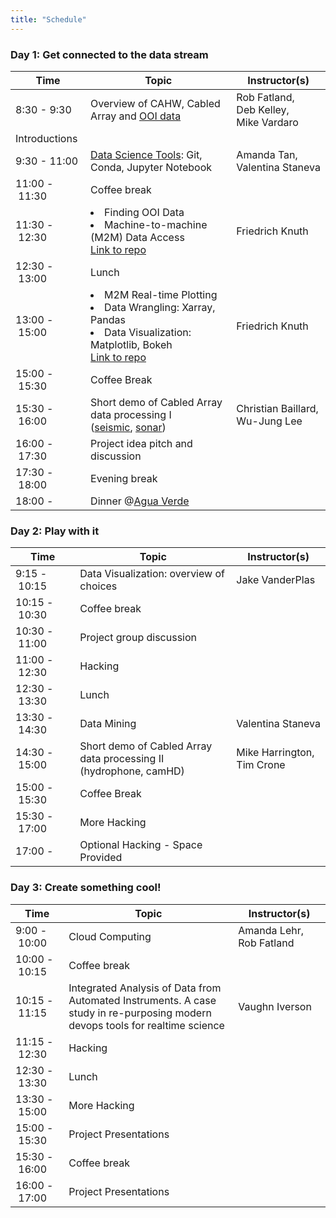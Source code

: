 ```yaml
---
title: "Schedule"
---
```



### Day 1: Get connected to the data stream
Time         | Topic                                            | Instructor(s)
------------ | ------------------------------------------------ | -----------------------
8:30&nbsp;-&nbsp;9:30    | Overview of CAHW, Cabled Array and [OOI data](https://github.com/leewujung/cahw2018_tutorials/tree/master/day1_Vardaro_OOI_Introduction_Slides_2018.pdf)      | Rob&nbsp;Fatland, <br />Deb&nbsp;Kelley, <br/>Mike&nbsp;Vardaro
  | Introductions  |
9:30&nbsp;-&nbsp;11:00   | [Data Science Tools](https://github.com/leewujung/cahw2018_tutorials/tree/master/day1_DataScienceTools.md): Git, Conda, Jupyter Notebook | Amanda&nbsp;Tan, <br />Valentina&nbsp;Staneva
11:00&nbsp;-&nbsp;11:30  | Coffee break                                     |
11:30&nbsp;-&nbsp;12:30  | <li>Finding OOI Data</li>  <li>Machine-to-machine (M2M) Data Access</li>[Link to repo](https://github.com/leewujung/cahw2018_tutorials/tree/master/day1_ooi_m2m_demo) | Friedrich&nbsp;Knuth
12:30&nbsp;-&nbsp;13:00  | Lunch                                            |
13:00&nbsp;-&nbsp;15:00  | <li>M2M Real-time Plotting</li><li>Data Wrangling: Xarray, Pandas</li><li>Data Visualization: Matplotlib, Bokeh</li>[Link to repo](https://github.com/leewujung/cahw2018_tutorials/tree/master/day1_ooi_m2m_demo) | Friedrich&nbsp;Knuth
15:00&nbsp;-&nbsp;15:30  | Coffee Break                                     |
15:30&nbsp;-&nbsp;16:00  | Short demo of Cabled Array data processing I <br /> ([seismic](https://github.com/leewujung/cahw2018_tutorials/tree/master/day1_seismic_demo), [sonar](https://github.com/leewujung/cahw2018_tutorials/tree/master/day1_sonar_demo))     | Christian Baillard, <br />Wu-Jung&nbsp;Lee
16:00&nbsp;-&nbsp;17:30  | Project idea pitch and discussion                |
17:30&nbsp;-&nbsp;18:00  | Evening break                                    |
18:00&nbsp;-       | Dinner @[Agua Verde](https://goo.gl/maps/tc5dCvbUdER2) |

### Day 2: Play with it
Time         | Topic                                            | Instructor(s)
------------ | ------------------------------------------------ | -----------------------
9:15&nbsp;-&nbsp;10:15   | Data Visualization: overview of choices          | Jake&nbsp;VanderPlas
10:15&nbsp;-&nbsp;10:30  | Coffee break                                     |
10:30&nbsp;-&nbsp;11:00  | Project group discussion                         |
11:00&nbsp;-&nbsp;12:30  | Hacking                                          |
12:30&nbsp;-&nbsp;13:30  | Lunch                                            |
13:30&nbsp;-&nbsp;14:30  | Data Mining                                      | Valentina&nbsp;Staneva
14:30&nbsp;-&nbsp;15:00  | Short demo of Cabled Array data processing II <br /> (hydrophone, camHD)  | Mike&nbsp;Harrington, <br />Tim&nbsp;Crone
15:00&nbsp;-&nbsp;15:30  | Coffee Break                                     |
15:30&nbsp;-&nbsp;17:00  | More Hacking                                     |
17:00&nbsp;-       | Optional Hacking - Space Provided                |

### Day 3: Create something cool!
Time         | Topic                                            | Instructor(s)
------------ | ------------------------------------------------ | -----------------------
9:00&nbsp;-&nbsp;10:00   | Cloud Computing                                  | Amanda&nbsp;Lehr, Rob&nbsp;Fatland
10:00&nbsp;-&nbsp;10:15  | Coffee break                                     |
10:15&nbsp;-&nbsp;11:15  | Integrated Analysis of Data from Automated Instruments.  A case study in re-purposing modern devops tools for realtime science                                        | Vaughn&nbsp;Iverson
11:15&nbsp;-&nbsp;12:30  | Hacking                                          |
12:30&nbsp;-&nbsp;13:30  | Lunch                                            |
13:30&nbsp;-&nbsp;15:00  | More Hacking                                     |
15:00&nbsp;-&nbsp;15:30  | Project Presentations                            |
15:30&nbsp;-&nbsp;16:00  | Coffee break                                     |
16:00&nbsp;-&nbsp;17:00  | Project Presentations                            |
